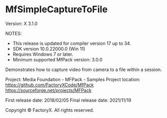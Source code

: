 # MfSimpleCaptureToFile
Version: X 3.1.0


NOTES: 
 - This release is updated for compiler version 17 up to 34.
 - SDK version 10.0.22000.0 (Win 11)
 - Requires Windows 7 or later.
 - Minimum supported MfPack version: 3.0.0

Demonstrates how to capture video from camera to a file within a session.

Project: Media Foundation - MFPack - Samples
Project location: https://github.com/FactoryXCode/MfPack
                  https://sourceforge.net/projects/MFPack

First release date: 2018/02/05
Final release date: 2021/11/19

Copyright © FactoryX. All rights reserved.
